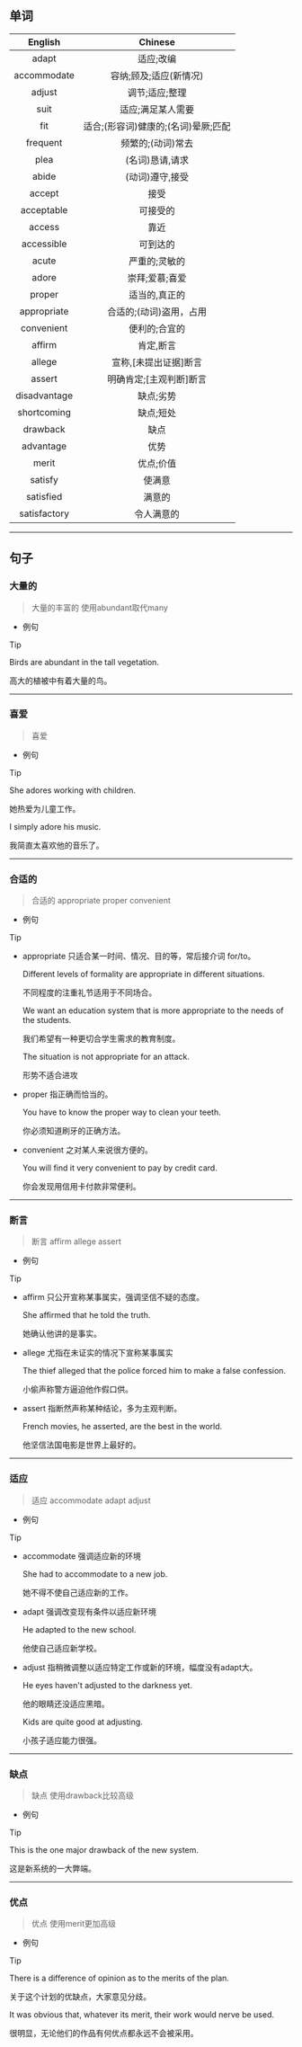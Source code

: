 
## 单词

|   English    |               Chinese               |
| :----------: | :---------------------------------: |
|    adapt     |              适应;改编              |
| accommodate  |       容纳;顾及;适应(新情况)        |
|    adjust    |           调节;适应;整理            |
|     suit     |          适应;满足某人需要          |
|     fit      | 适合;(形容词)健康的;(名词)晕厥;匹配 |
|   frequent   |          频繁的;(动词)常去          |
|     plea     |           (名词)恳请,请求           |
|    abide     |           (动词)遵守,接受           |
|    accept    |                接受                 |
|  acceptable  |              可接受的               |
|    access    |                靠近                 |
|  accessible  |              可到达的               |
|    acute     |            严重的;灵敏的            |
|    adore     |           崇拜;爱慕;喜爱            |
|    proper    |            适当的,真正的            |
| appropriate  |       合适的;(动词)盗用，占用       |
|  convenient  |            便利的;合宜的            |
|    affirm    |              肯定,断言              |
|    allege    |        宣称,[未提出证据]断言        |
|    assert    |       明确肯定;[主观判断]断言       |
| disadvantage |              缺点;劣势              |
| shortcoming  |              缺点;短处              |
|   drawback   |                缺点                 |
|  advantage   |                优势                 |
|    merit     |              优点;价值              |
|   satisfy    |               使满意                |
|  satisfied   |               满意的                |
| satisfactory |             令人满意的              |

------



## 句子

### 大量的

> 大量的丰富的    使用abundant取代many

- 例句

> [!TIP]
>
> Birds are abundant in the tall vegetation.
>
> 高大的植被中有着大量的鸟。


------

### 喜爱

> 喜爱

- 例句

> [!TIP]
>
> She adores working with children.
>
> 她热爱为儿童工作。
>
> I simply adore his music.
>
> 我简直太喜欢他的音乐了。

-----

### 合适的

> 合适的 appropriate proper convenient

- 例句

> [!TIP]
>
> - appropriate 只适合某一时间、情况、目的等，常后接介词 for/to。
>
>   Different levels of formality are appropriate in different situations.
>
>   不同程度的注重礼节适用于不同场合。
>
>   We want an education system that is more appropriate to the needs of the students.
>
>   我们希望有一种更切合学生需求的教育制度。
>
>   The situation is not appropriate for an attack.
>
>   形势不适合进攻
>
> - proper 指正确而恰当的。
>
>   You have to know the proper way to clean your teeth.
>
>   你必须知道刷牙的正确方法。
>
> - convenient 之对某人来说很方便的。
>
>   You will find it very convenient to pay by credit card.
>
>   你会发现用信用卡付款非常便利。
>

-----

### 断言

> 断言 affirm allege assert

- 例句

> [!TIP]
>
> - affirm 只公开宣称某事属实，强调坚信不疑的态度。
>
>   She affirmed that he told the truth.
>
>   她确认他讲的是事实。
>
> - allege 尤指在未证实的情况下宣称某事属实
>
>   The thief alleged that the police forced him to make a false confession.
>
>   小偷声称警方逼迫他作假口供。
>
> - assert 指断然声称某种结论，多为主观判断。
>
>   French movies, he asserted, are the best in the world.
>
>   他坚信法国电影是世界上最好的。
>

-----

### 适应

> 适应 accommodate adapt adjust

- 例句

> [!TIP]
>
> - accommodate 强调适应新的环境
>
>   She had to accommodate to a new job.
>
>   她不得不使自己适应新的工作。
>
> - adapt 强调改变现有条件以适应新环境
>
>   He adapted to the new school.
>
>   他使自己适应新学校。
>
> - adjust 指稍微调整以适应特定工作或新的环境，幅度没有adapt大。
>
>   He eyes haven't adjusted to the darkness yet.
>
>   他的眼睛还没适应黑暗。
>
>   Kids are quite good at adjusting.
>
>   小孩子适应能力很强。
>

-----

### 缺点

> 缺点  使用drawback比较高级

- 例句

> [!TIP]
>
> This is the one major drawback of the new system.
>
> 这是新系统的一大弊端。

-----

### 优点

> 优点 使用merit更加高级

- 例句

> [!TIP]
>
> There is a difference of opinion as to the merits of the plan.
>
> 关于这个计划的优缺点，大家意见分歧。
>
> It was obvious that, whatever its merit, their work would nerve be used.
>
> 很明显，无论他们的作品有何优点都永远不会被采用。
